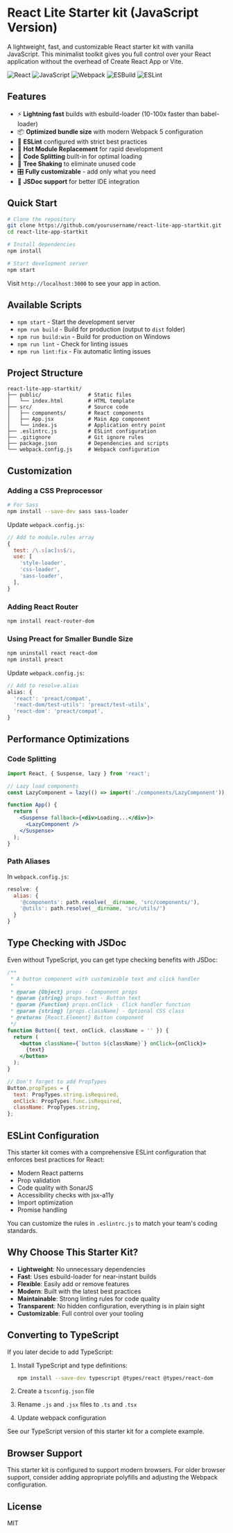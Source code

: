 # React Lite Starter kit (JavaScript Version)

A lightweight, fast, and customizable React starter kit with vanilla JavaScript. This minimalist toolkit gives you full control over your React application without the overhead of Create React App or Vite.

![React](https://img.shields.io/badge/React-18.x-61DAFB?logo=react&logoColor=white)
![JavaScript](https://img.shields.io/badge/JavaScript-ES2021-F7DF1E?logo=javascript&logoColor=black)
![Webpack](https://img.shields.io/badge/Webpack-5.x-8DD6F9?logo=webpack&logoColor=black)
![ESBuild](https://img.shields.io/badge/ESBuild-0.x-FFCF00?logo=esbuild&logoColor=black)
![ESLint](https://img.shields.io/badge/ESLint-8.x-4B32C3?logo=eslint&logoColor=white)

## Features

- ⚡ **Lightning fast** builds with esbuild-loader (10-100x faster than babel-loader)
- 📦 **Optimized bundle size** with modern Webpack 5 configuration
- 🧹 **ESLint** configured with strict best practices
- 🔄 **Hot Module Replacement** for rapid development
- 🧩 **Code Splitting** built-in for optimal loading
- 🌲 **Tree Shaking** to eliminate unused code
- 🎛️ **Fully customizable** - add only what you need
- 📝 **JSDoc support** for better IDE integration

## Quick Start

```bash
# Clone the repository
git clone https://github.com/yourusername/react-lite-app-startkit.git
cd react-lite-app-startkit

# Install dependencies
npm install

# Start development server
npm start
```

Visit `http://localhost:3000` to see your app in action.

## Available Scripts

- `npm start` - Start the development server
- `npm run build` - Build for production (output to `dist` folder)
- `npm run build:win` - Build for production on Windows
- `npm run lint` - Check for linting issues
- `npm run lint:fix` - Fix automatic linting issues

## Project Structure

```
react-lite-app-startkit/
├── public/               # Static files
│   └── index.html        # HTML template
├── src/                  # Source code
│   ├── components/       # React components
│   ├── App.jsx           # Main App component
│   └── index.js          # Application entry point
├── .eslintrc.js          # ESLint configuration
├── .gitignore            # Git ignore rules
├── package.json          # Dependencies and scripts
└── webpack.config.js     # Webpack configuration
```

## Customization

### Adding a CSS Preprocessor

```bash
# For Sass
npm install --save-dev sass sass-loader
```

Update `webpack.config.js`:

```javascript
// Add to module.rules array
{
  test: /\.s[ac]ss$/i,
  use: [
    'style-loader',
    'css-loader',
    'sass-loader',
  ],
}
```

### Adding React Router

```bash
npm install react-router-dom
```

### Using Preact for Smaller Bundle Size

```bash
npm uninstall react react-dom
npm install preact
```

Update `webpack.config.js`:

```javascript
// Add to resolve.alias
alias: {
  'react': 'preact/compat',
  'react-dom/test-utils': 'preact/test-utils',
  'react-dom': 'preact/compat',
}
```

## Performance Optimizations

### Code Splitting

```jsx
import React, { Suspense, lazy } from 'react';

// Lazy load components
const LazyComponent = lazy(() => import('./components/LazyComponent'));

function App() {
  return (
    <Suspense fallback={<div>Loading...</div>}>
      <LazyComponent />
    </Suspense>
  );
}
```

### Path Aliases

In `webpack.config.js`:

```javascript
resolve: {
  alias: {
    '@components': path.resolve(__dirname, 'src/components/'),
    '@utils': path.resolve(__dirname, 'src/utils/')
  }
}
```

## Type Checking with JSDoc

Even without TypeScript, you can get type checking benefits with JSDoc:

```jsx
/**
 * A button component with customizable text and click handler
 *
 * @param {Object} props - Component props
 * @param {string} props.text - Button text
 * @param {Function} props.onClick - Click handler function
 * @param {string} [props.className] - Optional CSS class
 * @returns {React.Element} Button component
 */
function Button({ text, onClick, className = '' }) {
  return (
    <button className={`button ${className}`} onClick={onClick}>
      {text}
    </button>
  );
}

// Don't forget to add PropTypes
Button.propTypes = {
  text: PropTypes.string.isRequired,
  onClick: PropTypes.func.isRequired,
  className: PropTypes.string,
};
```

## ESLint Configuration

This starter kit comes with a comprehensive ESLint configuration that enforces best practices for React:

- Modern React patterns
- Prop validation
- Code quality with SonarJS
- Accessibility checks with jsx-a11y
- Import optimization
- Promise handling

You can customize the rules in `.eslintrc.js` to match your team's coding standards.

## Why Choose This Starter Kit?

- **Lightweight**: No unnecessary dependencies
- **Fast**: Uses esbuild-loader for near-instant builds
- **Flexible**: Easily add or remove features
- **Modern**: Built with the latest best practices
- **Maintainable**: Strong linting rules for code quality
- **Transparent**: No hidden configuration, everything is in plain sight
- **Customizable**: Full control over your tooling

## Converting to TypeScript

If you later decide to add TypeScript:

1. Install TypeScript and type definitions:

   ```bash
   npm install --save-dev typescript @types/react @types/react-dom
   ```

2. Create a `tsconfig.json` file
3. Rename `.js` and `.jsx` files to `.ts` and `.tsx`
4. Update webpack configuration

See our TypeScript version of this starter kit for a complete example.

## Browser Support

This starter kit is configured to support modern browsers. For older browser support, consider adding appropriate polyfills and adjusting the Webpack configuration.

## License

MIT
